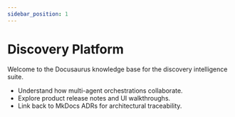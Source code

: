 ```yaml
---
sidebar_position: 1
---
```


# Discovery Platform

Welcome to the Docusaurus knowledge base for the discovery intelligence suite.

- Understand how multi-agent orchestrations collaborate.
- Explore product release notes and UI walkthroughs.
- Link back to MkDocs ADRs for architectural traceability.
